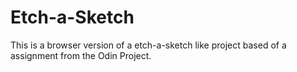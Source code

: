 # Etch-a-Sketch

This is a browser version of a etch-a-sketch like project based of a assignment from the Odin Project. 
